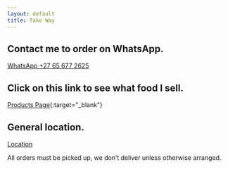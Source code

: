 ```yaml
---
layout: default
title: Take Way
---
```


## Contact me to order on WhatsApp.
[WhatsApp +27 65 677 2625](https://wa.me/27656772625)

## Click on this link to see what food I sell.
[Products Page](https://share.samsungcloud.com/sharedalbum/6JN1UIcZI4){:target="_blank"}

## General location.
[Location](https://maps.app.goo.gl/vDgT3D6rJisTjN4Z9)

All orders must be picked up, we don’t deliver unless otherwise arranged.
